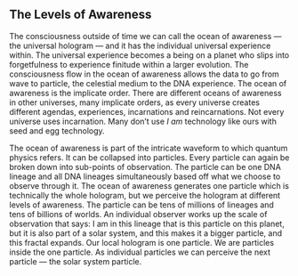 

## The Levels of Awareness


The consciousness outside of time we can call the ocean of awareness &mdash;
the universal hologram &mdash; and it has the individual universal experience
within. The universal experience becomes a being on a planet who slips
into forgetfulness to experience finitude within a larger evolution. The
consciousness flow in the ocean of awareness allows the data to go from
wave to particle, the celestial medium to the DNA experience. The ocean
of awareness is the implicate order. There are different oceans of
awareness in other universes, many implicate orders, as every universe
creates different agendas, experiences, incarnations and reincarnations.
Not every universe uses incarnation. Many don’t use *I am* technology
like ours with seed and egg technology.

The ocean of awareness is part of the intricate waveform to which
quantum physics refers. It can be collapsed into particles. Every
particle can again be broken down into sub-points of observation. The
particle can be one DNA lineage and all DNA lineages simultaneously
based off what we choose to observe through it. The ocean of awareness
generates one particle which is technically the whole hologram, but we
perceive the hologram at different levels of awareness. The particle can
be tens of millions of lineages and tens of billions of worlds. An
individual observer works up the scale of observation that says: I am in
this lineage that is this particle on this planet, but it is also part
of a solar system, and this makes it a bigger particle, and this fractal
expands. Our local hologram is one particle. We are particles inside the
one particle. As individual particles we can perceive the next particle
&mdash; the solar system particle.
